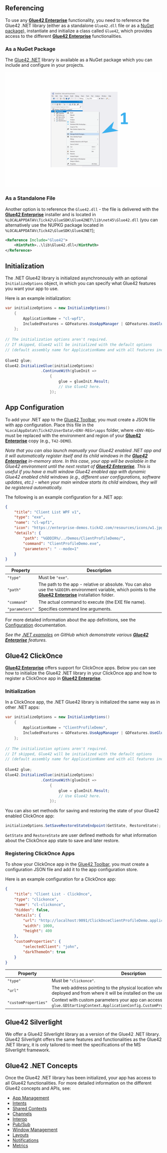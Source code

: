 ## Referencing

To use any [**Glue42 Enterprise**](https://glue42.com/enterprise/) functionality, you need to reference the Glue42 .NET library (either as a standalone `Glue42.dll` file or as a [NuGet package](https://www.nuget.org/packages/Glue42/)), instantiate and initialize a class called `Glue42`, which provides access to the different [**Glue42 Enterprise**](https://glue42.com/enterprise/) functionalities.

### As a NuGet Package

The [Glue42 .NET](https://www.nuget.org/packages/Glue42/) library is available as a NuGet package which you can include and configure in your projects.

![NuGet Package](../../../../images/nuget-package.gif)

### As a Standalone File

Another option is to reference the `Glue42.dll` - the file is delivered with the [**Glue42 Enterprise**](https://glue42.com/enterprise/) installer and is located in `%LOCALAPPDATA%\Tick42\GlueSDK\Glue42NET\lib\net45\Glue42.dll` (you can alternatively use the NUPKG package located in `%LOCALAPPDATA%\Tick42\GlueSDK\Glue42NET`);

```xml
<Reference Include="Glue42">
    <HintPath>..\lib\Glue42.dll</HintPath>
</Reference>
```

## Initialization

The .NET Glue42 library is initialized asynchronously with an optional `InitializeOptions` object, in which you can specify what Glue42 features you want your app to use.

Here is an example initialization:

```csharp
var initializeOptions = new InitializeOptions()
    {
        ApplicationName = "cl-wpf1",
        IncludedFeatures = GDFeatures.UseAppManager | GDFeatures.UseGlueWindows
    };

// The initialization options aren't required.
// If skipped, Glue42 will be initialized with the default options
// (default assembly name for ApplicationName and with all features included).

Glue42 glue;
Glue42.InitializeGlue(initializeOptions)
                .ContinueWith(glueInit =>
                    {
                        glue = glueInit.Result;
                        // Use Glue42 here.
                    });

```

## App Configuration

To add your .NET app to the [Glue42 Toolbar](../../../../glue42-concepts/glue42-toolbar/index.html), you must create a JSON file with app configuration. Place this file in the `%LocalAppData%\Tick42\UserData\<ENV-REG>\apps` folder, where `<ENV-REG>` must be replaced with the environment and region of your [**Glue42 Enterprise**](https://glue42.com/enterprise/) copy (e.g., `T42-DEMO`).

*Note that you can also launch manually your Glue42 enabled .NET app and it will automatically register itself and its child windows in the [**Glue42 Enterprise**](https://glue42.com/enterprise/) in-memory store. In this case, your app will be available in the Glue42 environment until the next restart of [**Glue42 Enterprise**](https://glue42.com/enterprise/). This is useful if you have a multi window Glue42 enabled app with dynamic Glue42 enabled child windows (e.g., different user configurations, software updates, etc.) - when your main window starts its child windows, they will be registered automatically.*

The following is an example configuration for a .NET app:

```json
{
    "title": "Client List WPF v1",
    "type": "exe",
    "name": "cl-wpf1",
    "icon": "https://enterprise-demos.tick42.com/resources/icons/w1.jpg",
    "details": {
        "path": "%GDDIR%/../Demos/ClientProfileDemo/",
        "command": "ClientProfileDemo.exe",
        "parameters": " --mode=1"
    }
}
```

| Property | Description |
|----------|-------------|
| `"type"` | Must be `"exe"`. |
| `"path"` | The path to the app - relative or absolute. You can also use the `%GDDIR%` environment variable, which points to the [**Glue42 Enterprise**](https://glue42.com/enterprise/) installation folder. |
| `"command"` | The actual command to execute (the EXE file name). |
| `"parameters"` | Specifies command line arguments. |

For more detailed information about the app definitions, see the [Configuration](../../../../developers/configuration/application/index.html#app_configuration-exe) documentation.

*See the [.NET examples](https://github.com/Glue42/net-examples) on GitHub which demonstrate various [**Glue42 Enterprise**](https://glue42.com/enterprise/) features.*

## Glue42 ClickOnce

[**Glue42 Enterprise**](https://glue42.com/enterprise/) offers support for ClickOnce apps. Below you can see how to initialize the Glue42 .NET library in your ClickOnce app and how to register a ClickOnce app in [**Glue42 Enterprise**](https://glue42.com/enterprise/).

### Initialization

In a ClickOnce app, the .NET Glue42 library is initialized the same way as in other .NET apps:

```csharp
var initializeOptions = new InitializeOptions()
    {
        ApplicationName = "ClientProfileDemo",
        IncludedFeatures = GDFeatures.UseAppManager | GDFeatures.UseGlueWindows
    };

// The initialization options aren't required.
// If skipped, Glue42 will be initialized with the default options
// (default assembly name for ApplicationName and with all features included).

Glue42 glue;
Glue42.InitializeGlue(initializeOptions)
                .ContinueWith(glueInit =>
                    {
                        glue = glueInit.Result;
                        // Use Glue42 here.
                    });

```

You can also set methods for saving and restoring the state of your Glue42 enabled ClickOnce app:

```csharp
initializeOptions.SetSaveRestoreStateEndpoint(GetState, RestoreState);
```

`GetState` and `RestoreState` are user defined methods for what information about the ClickOnce app state to save and later restore.

### Registering ClickOnce Apps

To show your ClickOnce app in the [Glue42 Toolbar](../../../../glue42-concepts/glue42-toolbar/index.html), you must create a configuration JSON file and add it to the app configuration store.

Here is an example configuration for a ClickOnce app:

```json
{
    "title": "Client List - ClickOnce",
    "type": "clickonce",
    "name": "cl-clickonce",
    "hidden": false,
    "details": {
        "url": "http://localhost:9091/ClickOnceClientProfileDemo.application",
        "width": 1000,
        "height": 400
    },
    "customProperties": {
        "selectedClient": "john",
        "darkThemeOn": true
    }
}
```

| Property | Description |
|----------|-------------|
| `"type"` | Must be `"clickonce"`. |
| `"url"` | The web address pointing to the physical location where the ClickOnce app is deployed and from where it will be installed on the user machine. |
| `"customProperties"` | Context with custom parameters your app can access at runtime through `glue.GDStartingContext.ApplicationConfig.CustomProperties["propertyName"]`. |

## Glue42 Silverlight

We offer a Glue42 Silverlight library as a version of the Glue42 .NET library. Glue42 Silverlight offers the same features and functionalities as the Glue42 .NET library, it is only tailored to meet the specifications of the MS Silverlight framework.

## Glue42 .NET Concepts

Once the Glue42 .NET library has been initialized, your app has access to all Glue42 functionalities. For more detailed information on the different Glue42 concepts and APIs, see:

- [App Management](../../../../glue42-concepts/application-management/net/index.html)
- [Intents](../../../../glue42-concepts/intents/net/index.html)
- [Shared Contexts](../../../../glue42-concepts/data-sharing-between-apps/shared-contexts/net/index.html)
- [Channels](../../../../glue42-concepts/data-sharing-between-apps/channels/net/index.html)
- [Interop](../../../../glue42-concepts/data-sharing-between-apps/interop/net/index.html)
- [Pub/Sub](../../../../glue42-concepts/data-sharing-between-apps/pub-sub/net/index.html)
- [Window Management](../../../../glue42-concepts/windows/window-management/net/index.html)
- [Layouts](../../../../glue42-concepts/windows/layouts/net/index.html)
- [Notifications](../../../../glue42-concepts/notifications/net/index.html)
- [Metrics](../../../../glue42-concepts/metrics/net/index.html)